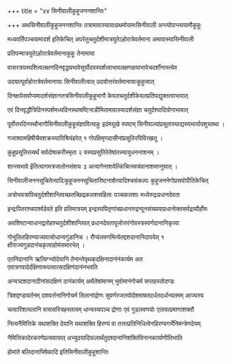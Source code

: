 +++
title = "४४ सिनीवालीकुहूजननशान्तिः"

+++
अथसिनीवालीकुहूजननशान्तिः तत्रामावास्यायाःप्रथमोयामःसिनीवाली अन्त्योपान्त्ययामौकुहूः

मध्यवर्तिपञ्चयामादर्श इतिकेचित् अपरेतुचतुर्दशीमात्रयुतेऽहोरात्रेवर्तमाना अमावास्यासिनीवाली

प्रतिपन्मात्रयुतेऽहोरात्रेवर्तमानाकुहूः तेनामाया

वासरत्रयस्पशित्वलक्षणदिनवृद्ध्यभावेसूर्योदयस्पर्शत्वाभावलक्षणक्षयाभावेचदर्शोनास्त्येव

उदयात्पूर्वाहोरात्रेवर्तमानायाः सिनीवालीत्वात् उदयोत्तरंवर्तमानायाःकुहुत्वात्

दिनक्षयेसर्वाप्यमादर्शसंज्ञानतत्रसिनीवालीकुहूभागौ केवलचतुर्दशीकेवलप्रतिपद्युक्तत्वाभावात्

एवं दिनवृद्धौत्रिदिनस्पर्शमध्यदिनस्थाषष्टिनाडीमितामावास्यादर्शसंज्ञा चतुर्दश्यादियोगाभावात्

पूर्वोत्तरदिनस्थौभागौसिनीवालीकुहूसंज्ञावित्याहुः इदंमयूखे स्पष्टम् सिनीवाल्यांप्रसूतास्याद्यस्यभार्यापशुस्तथा ।

गजाश्वामहिषीचैवशक्रस्यापिश्रियंहरेत् १ गोपक्षिमृगदासीनांप्रसूतिरपिवित्तह्रतू ।

कुहूप्रसूतिरत्यर्थं सर्वदोषाकरीस्मृता २ यस्यप्रसुतिरेतेषांतस्यायुधननाशनम् ।

शान्त्यभावे ईतित्यागमत्रजातोनसंशयः ३ अत्यागेनाशयेत्किंचित्स्वयंवानाशमाप्नुयात् ।

सिनीवालीजननसूचितेत्यादिःकुहूजननसूचितारिष्टनाशेत्यादिश्चसंकल्पः कुहूजननेगोप्रसवोपीतिकेचित्

अत्रोभयत्रापिचतुर्दशीशान्तिवच्छतच्छिद्रकलशसहिताः पञ्चकलशाः मध्येरुद्रःप्रधानदेवता

इन्द्रःपितरश्चपार्श्वदेवते इति प्रतिमात्रयम् इन्द्रस्यपितृणांचप्रधानरुद्रन्यूनसंख्ययाप्रधानोक्तसर्वद्रव्यौर्होमः

अवशिष्टान्वाधानद्वतोहश्चतुर्दशीशान्तिवत् प्रधानदेवतापूजोत्तरंगोवस्त्रस्वर्णदानानिकृत्वा

गोभूतिलहिरण्याज्यवासोधान्यगुंडानिच । रौप्यंलवणमित्येतद्दशदानानिदापयेत् १ क्षीराज्यगुडदानंचकृत्वाहोमंसमारभेत् ।

एतनिदानानि ऋत्विग्भ्योदेयानि तेनान्तेपृथक्‌दक्षिनादानंनंकार्यम अत एवात्रगवादेर्दक्षिणारूपत्वात्सदक्षिणंदानंनभवति

अन्यत्र्दशदानादीनांसदक्षिणं दानंकार्यम् अथैतेषांमानम् भुवोमानंगोचर्म सप्तहस्तोदण्डः

त्रिशद्दण्डावर्तनम् दशवर्त्तनानिगोचर्म तिलानांद्रोणः सुवर्णरजतयोर्दशमाषतदर्धतदर्धान्यतमम् आज्यस्य

चत्वारिंशत्पलानि वाससस्त्रिहस्तत्वम् धान्यस्यपञ्च द्रोणाः एवं गुडलवणयोः एतावत्प्रमाणाशक्तौ

नित्यनैमित्तिके यथाशक्ति देयानि यथाशक्ति हिरण्यं वा तत्तत्प्रतिनिधित्वेनहिरण्यगर्भेनिमन्त्रेणदेयम्

नैमित्तिकादेरकरणेप्रत्यवायात् अभ्युदयादिफलार्थंतुदश्दानानिशक्तिंविनानकार्याणीतिभाति

होमांते बलिदानाभिषेकादि इतिसिनीवालीकुहूशान्तिः
